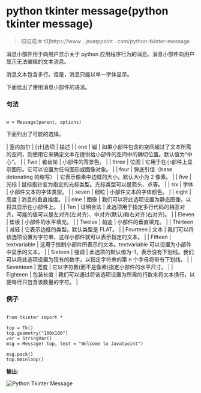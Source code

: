 # python tkinter message(python tkinter message)

> 哎哎哎:# t0]https://www . javatppoint . com/python-tkinter-message

消息小部件用于向用户显示关于 python 应用程序行为的消息。消息小部件向用户显示无法编辑的文本消息。

消息文本包含多行。但是，消息只能以单一字体显示。

下面给出了使用消息小部件的语法。

### 句法

```

w = Message(parent, options)

```

下面列出了可能的选择。

| 塞内加尔 | [计]选项 | 描述 |
| one | 锚 | 如果小部件包含的空间超过了文本所需的空间，则使用它来确定文本在提供给小部件的空间中的确切位置。默认值为“中心”。 |
| Two | 锥齿轮 | 小部件的背景色。 |
| three | 位图 | 它用于在小部件上显示图形。它可以设置为任何图形或图像对象。 |
| four | 弹底引信（base detonating 的缩写） | 它表示像素中边框的大小。默认大小为 2 像素。 |
| five | 光标 | 鼠标指针变为指定的光标类型。光标类型可以是箭头、点等。 |
| six | 字体 | 小部件文本的字体类型。 |
| seven | 细粒 | 小部件文本的字体颜色。 |
| eight | 高度 | 消息的垂直维度。 |
| nine | 图像 | 我们可以将此选项设置为静态图像，以将其显示在小部件上。 |
| Ten | 证明合法 | 此选项用于指定多行代码的相互对齐。可能的值可以是左对齐(左对齐)、中对齐(默认)和右对齐(右对齐)。 |
| Eleven | 垫板 | 小部件的水平填充。 |
| Twelve | 帕迪 | 小部件的垂直填充。 |
| Thirteen | 减轻 | 它表示边框的类型。默认类型是 FLAT。 |
| Fourteen | 文本 | 我们可以将该选项设置为字符串，这样小部件就可以表示指定的文本。 |
| Fifteen | textvariable | 这用于控制小部件所表示的文本。textvariable 可以设置为小部件中显示的文本。 |
| Sixteen | 强调 | 此选项的默认值为-1，表示没有下划线。我们可以将此选项设置为现有的数字，以指定字符串的第 n 个字母将带有下划线。 |
| Seventeen | 宽度 | 它以字符数(而不是像素)指定小部件的水平尺寸。 |
| Eighteen | 包装长度 | 我们可以通过将该选项设置为所需的行数来将文本换行，以便每行只包含该数量的字符。 |

### 例子

```

from tkinter import *

top = Tk()
top.geometry("100x100")
var = StringVar()
msg = Message( top, text = "Welcome to Javatpoint")

msg.pack()
top.mainloop()

```

**输出:**

![Python Tkinter Message](../Images/282e4496c3e56caaa47c7378655b8e90.png)